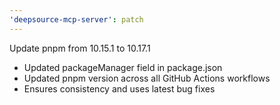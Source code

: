 ```yaml
---
'deepsource-mcp-server': patch
---
```


Update pnpm from 10.15.1 to 10.17.1

- Updated packageManager field in package.json
- Updated pnpm version across all GitHub Actions workflows
- Ensures consistency and uses latest bug fixes
